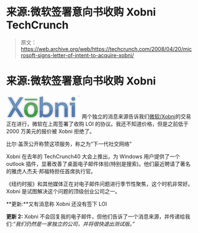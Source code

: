 # 来源:微软签署意向书收购 Xobni TechCrunch

> 原文：<https://web.archive.org/web/https://techcrunch.com/2008/04/20/microsoft-signs-letter-of-intent-to-acquire-xobni/>

# 来源:微软签署意向书收购 Xobni

[![xobni_logo.png](img/4b766eeadc952befa0c7cb0ef9eb1159.png)](https://web.archive.org/web/20230216111651/http://www.crunchbase.com/company/xobni) 两个独立的消息来源告诉我们[微软/Xobni](https://web.archive.org/web/20230216111651/https://techcrunch.com/2008/02/29/microsoft-may-buy-email-startup-xobni/)的交易正在进行，微软在上周签署了收购 LOI 的协议。我还不知道价格，但是之前低于 2000 万美元的报价被 Xobni 拒绝了。

比尔·盖茨公开称赞这项服务，称之为“下一代社交网络”

Xobni 在去年的 TechCrunch40 大会上推出，为 Windows 用户提供了一个 outlook 插件，显著改善了桌面电子邮件体验(特别是搜索)。他们最近聘请了著名的雅虎人杰夫·邦福特担任首席执行官。

《纽约时报》和其他媒体正在对电子邮件问题进行季节性聚焦，这个时机非常好。Xobni 是试图解决这个问题的顶级创业公司之一。

**更新:**又有消息称 Xobni 还没有签下 LOI

**更新 2:** Xobni 不会回复我的电子邮件，但他们告诉了一个消息来源，并传递给我们:*“我们仍然是一家独立的公司，并将很快退出测试版。”*